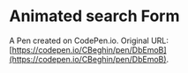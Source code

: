 # Animated search Form

A Pen created on CodePen.io. Original URL: [https://codepen.io/CBeghin/pen/DbEmoB](https://codepen.io/CBeghin/pen/DbEmoB).


